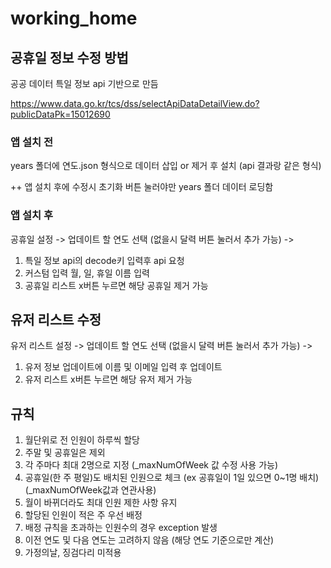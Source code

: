 # working_home

## 공휴일 정보 수정 방법

공공 데이터 특일 정보 api 기반으로 만듬

https://www.data.go.kr/tcs/dss/selectApiDataDetailView.do?publicDataPk=15012690

### 앱 설치 전

years 폴더에 연도.json 형식으로 데이터 삽입 or 제거 후 설치 (api 결과랑 같은 형식)

++ 앱 설치 후에 수정시 초기화 버튼 눌러야만 years 폴더 데이터 로딩함

### 앱 설치 후

공휴일 설정 -> 업데이트 할 연도 선택 (없을시 달력 버튼 눌러서 추가 가능) ->

1. 특일 정보 api의 decode키 입력후 api 요청 
2. 커스텀 입력 월, 일, 휴일 이름 입력 
3. 공휴일 리스트 x버튼 누르면 해당 공휴일 제거 가능

## 유저 리스트 수정

유저 리스트 설정 -> 업데이트 할 연도 선택 (없을시 달력 버튼 눌러서 추가 가능) ->

1. 유저 정보 업데이트에 이름 및 이메일 입력 후 업데이트
2. 유저 리스트 x버튼 누르면 해당 유저 제거 가능

## 규칙

1. 월단위로 전 인원이 하루씩 할당
2. 주말 및 공휴일은 제외
3. 각 주마다 최대 2명으로 지정 (_maxNumOfWeek 값 수정 사용 가능)
4. 공휴일(한 주 평일)도 배치된 인원으로 체크 (ex 공휴일이 1일 있으면 0~1명 배치)(_maxNumOfWeek값과 연관사용)
5. 월이 바뀌더라도 최대 인원 제한 사항 유지
6. 할당된 인원이 적은 주 우선 배정
7. 배정 규칙을 초과하는 인원수의 경우 exception 발생
8. 이전 연도 및 다음 연도는 고려하지 않음 (해당 연도 기준으로만 계산)
9. 가정의날, 징검다리 미적용


